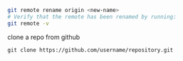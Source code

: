 


```sh
git remote rename origin <new-name>
# Verify that the remote has been renamed by running:
git remote -v

```


clone a repo from github
```
git clone https://github.com/username/repository.git
```
